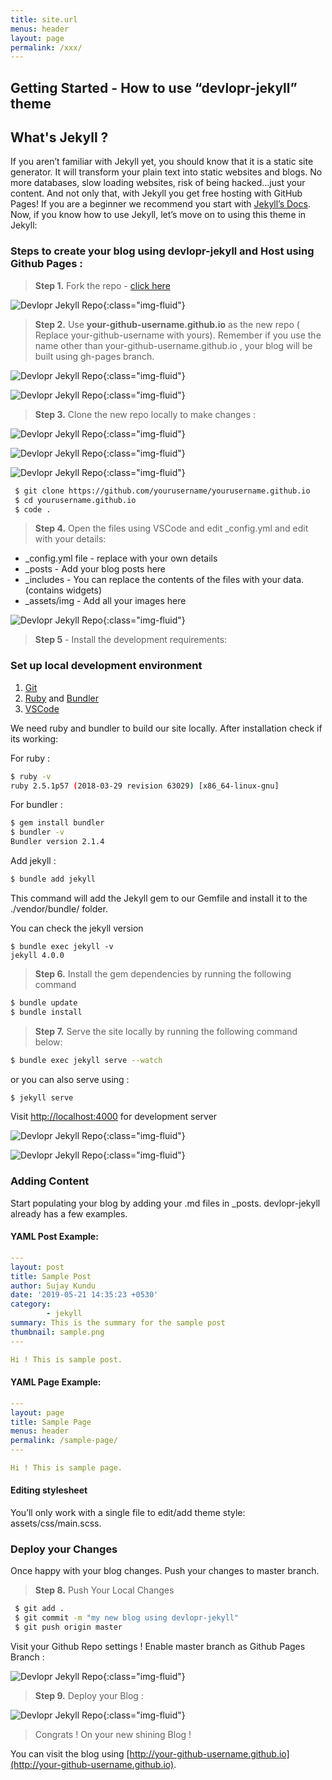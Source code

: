 ```yaml
---
title: site.url
menus: header
layout: page
permalink: /xxx/
---
```


## Getting Started - How to use “devlopr-jekyll” theme

## What's Jekyll ?

If you aren’t familiar with Jekyll yet, you should know that it is a static site generator. It will transform your plain text into static websites and blogs. No more databases, slow loading websites, risk of being hacked…just your content. And not only that, with Jekyll you get free hosting with GitHub Pages! If you are a beginner we recommend you start with [Jekyll’s Docs](https://jekyllrb.com/docs/installation/). Now, if you know how to use Jekyll, let’s move on to using this theme in Jekyll:

### Steps to create your blog using devlopr-jekyll and Host using Github Pages :

>  **Step 1.**  Fork the repo - [click here](https://github.com/sujaykundu777/devlopr-jekyll/fork)

![Devlopr Jekyll Repo](/assets/img/posts/fork1.PNG){:class="img-fluid"}

> **Step 2.** Use **your-github-username.github.io** as the new repo  ( Replace your-github-username with yours). Remember if you use the name other than your-github-username.github.io , your blog will be built using gh-pages branch.

![Devlopr Jekyll Repo](/assets/img/posts/fork2.PNG){:class="img-fluid"}

![Devlopr Jekyll Repo](/assets/img/posts/fork3.PNG){:class="img-fluid"}

> **Step 3.** Clone the new repo locally to make changes :

![Devlopr Jekyll Repo](/assets/img/posts/fork31.PNG){:class="img-fluid"}

![Devlopr Jekyll Repo](/assets/img/posts/fork32.PNG){:class="img-fluid"}

![Devlopr Jekyll Repo](/assets/img/posts/fork33.PNG){:class="img-fluid"}

```bash
 $ git clone https://github.com/yourusername/yourusername.github.io
 $ cd yourusername.github.io
 $ code .
```

> **Step 4.** Open the files using VSCode and edit _config.yml and edit with your details:

- _config.yml file - replace with your own details
- _posts - Add your blog posts here
- _includes - You can replace the contents of the files with your data. (contains widgets)
- _assets/img - Add all your images here

![Devlopr Jekyll Repo](/assets/img/posts/fork34.PNG){:class="img-fluid"}

> **Step 5** - Install the development requirements:

### Set up local development environment

1. [Git](https://git-scm.com/)
2. [Ruby](https://www.ruby-lang.org/) and [Bundler](https://bundler.io/)
3. [VSCode](https://code.visualstudio.com/download)

We need ruby and bundler to build our site locally. After installation check if its working:

For ruby :

```bash
$ ruby -v
ruby 2.5.1p57 (2018-03-29 revision 63029) [x86_64-linux-gnu]
```
For bundler :

```bash
$ gem install bundler
$ bundler -v
Bundler version 2.1.4
```
Add jekyll :

```bash
$ bundle add jekyll
```
 This command will add the Jekyll gem to our Gemfile and install it to the ./vendor/bundle/ folder.

You can check the jekyll version

```
$ bundle exec jekyll -v
jekyll 4.0.0
```

> **Step 6.** Install the gem dependencies by running the following command

```bash
$ bundle update
$ bundle install
```

> **Step 7.** Serve the site locally by running the following command below:

```bash
$ bundle exec jekyll serve --watch
```
or you can also serve using :

```bash
$ jekyll serve
```

Visit [http://localhost:4000](http://localhost:4000) for development server

![Devlopr Jekyll Repo](/assets/img/posts/fork4.png){:class="img-fluid"}

![Devlopr Jekyll Repo](/assets/img/posts/fork41.PNG){:class="img-fluid"}

### Adding Content

Start populating your blog by adding your .md files in _posts. devlopr-jekyll already has a few examples.

#### YAML Post Example:

```yml
---
layout: post
title: Sample Post
author: Sujay Kundu
date: '2019-05-21 14:35:23 +0530'
category:
        - jekyll
summary: This is the summary for the sample post
thumbnail: sample.png
---

Hi ! This is sample post.

```

#### YAML Page Example:

```yml
---
layout: page
title: Sample Page
menus: header
permalink: /sample-page/
---

Hi ! This is sample page.
```

#### Editing stylesheet

You’ll only work with a single file to edit/add theme style: assets/css/main.scss.

### Deploy your Changes

Once happy with your blog changes. Push your changes to master branch.

> **Step 8.** Push Your Local Changes

```bash
 $ git add .
 $ git commit -m "my new blog using devlopr-jekyll"
 $ git push origin master
```

Visit your Github Repo settings ! Enable master branch as Github Pages Branch :

![Devlopr Jekyll Repo](/assets/img/posts/fork6.PNG){:class="img-fluid"}

> **Step 9.** Deploy your Blog :

![Devlopr Jekyll Repo](/assets/img/posts/fork7.PNG){:class="img-fluid"}

> Congrats ! On your new shining Blog !

You can visit the blog using [http://your-github-username.github.io](http://your-github-username.github.io).

